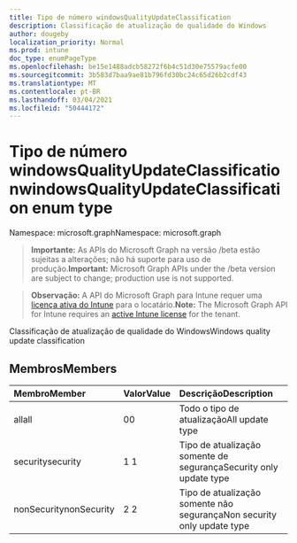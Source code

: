 ```yaml
---
title: Tipo de número windowsQualityUpdateClassification
description: Classificação de atualização de qualidade do Windows
author: dougeby
localization_priority: Normal
ms.prod: intune
doc_type: enumPageType
ms.openlocfilehash: be15e1488adcb58272f6b4c51d30e75579acfe00
ms.sourcegitcommit: 3b583d7baa9ae81b796fd30bc24c65d26b2cdf43
ms.translationtype: MT
ms.contentlocale: pt-BR
ms.lasthandoff: 03/04/2021
ms.locfileid: "50444172"
---
```

# <a name="windowsqualityupdateclassification-enum-type"></a><span data-ttu-id="05762-103">Tipo de número windowsQualityUpdateClassification</span><span class="sxs-lookup"><span data-stu-id="05762-103">windowsQualityUpdateClassification enum type</span></span>

<span data-ttu-id="05762-104">Namespace: microsoft.graph</span><span class="sxs-lookup"><span data-stu-id="05762-104">Namespace: microsoft.graph</span></span>

> <span data-ttu-id="05762-105">**Importante:** As APIs do Microsoft Graph na versão /beta estão sujeitas a alterações; não há suporte para uso de produção.</span><span class="sxs-lookup"><span data-stu-id="05762-105">**Important:** Microsoft Graph APIs under the /beta version are subject to change; production use is not supported.</span></span>

> <span data-ttu-id="05762-106">**Observação:** A API do Microsoft Graph para Intune requer uma [licença ativa do Intune](https://go.microsoft.com/fwlink/?linkid=839381) para o locatário.</span><span class="sxs-lookup"><span data-stu-id="05762-106">**Note:** The Microsoft Graph API for Intune requires an [active Intune license](https://go.microsoft.com/fwlink/?linkid=839381) for the tenant.</span></span>

<span data-ttu-id="05762-107">Classificação de atualização de qualidade do Windows</span><span class="sxs-lookup"><span data-stu-id="05762-107">Windows quality update classification</span></span>

## <a name="members"></a><span data-ttu-id="05762-108">Membros</span><span class="sxs-lookup"><span data-stu-id="05762-108">Members</span></span>
|<span data-ttu-id="05762-109">Membro</span><span class="sxs-lookup"><span data-stu-id="05762-109">Member</span></span>|<span data-ttu-id="05762-110">Valor</span><span class="sxs-lookup"><span data-stu-id="05762-110">Value</span></span>|<span data-ttu-id="05762-111">Descrição</span><span class="sxs-lookup"><span data-stu-id="05762-111">Description</span></span>|
|:---|:---|:---|
|<span data-ttu-id="05762-112">all</span><span class="sxs-lookup"><span data-stu-id="05762-112">all</span></span>|<span data-ttu-id="05762-113">0</span><span class="sxs-lookup"><span data-stu-id="05762-113">0</span></span>|<span data-ttu-id="05762-114">Todo o tipo de atualização</span><span class="sxs-lookup"><span data-stu-id="05762-114">All update type</span></span>|
|<span data-ttu-id="05762-115">security</span><span class="sxs-lookup"><span data-stu-id="05762-115">security</span></span>|<span data-ttu-id="05762-116">1 </span><span class="sxs-lookup"><span data-stu-id="05762-116">1</span></span>|<span data-ttu-id="05762-117">Tipo de atualização somente de segurança</span><span class="sxs-lookup"><span data-stu-id="05762-117">Security only update type</span></span>|
|<span data-ttu-id="05762-118">nonSecurity</span><span class="sxs-lookup"><span data-stu-id="05762-118">nonSecurity</span></span>|<span data-ttu-id="05762-119">2 </span><span class="sxs-lookup"><span data-stu-id="05762-119">2</span></span>|<span data-ttu-id="05762-120">Tipo de atualização somente não segurança</span><span class="sxs-lookup"><span data-stu-id="05762-120">Non security only update type</span></span>|




